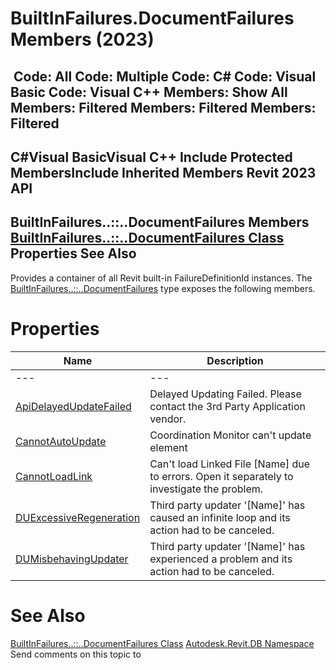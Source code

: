# BuiltInFailures.DocumentFailures Members (2023)

﻿
 Code: All Code: Multiple Code: C# Code: Visual Basic Code: Visual C++  Members: Show All Members: Filtered Members: Filtered Members: Filtered   
---  
C#Visual BasicVisual C++
Include Protected MembersInclude Inherited Members
Revit 2023 API  
---  
BuiltInFailures..::..DocumentFailures Members  
[BuiltInFailures..::..DocumentFailures Class](51cc3f4c-5e1f-90e9-896a-db461e14ed43.md "BuiltInFailures.DocumentFailures Class") Properties See Also  
---  
Provides a container of all Revit built-in FailureDefinitionId instances.
The [BuiltInFailures..::..DocumentFailures](51cc3f4c-5e1f-90e9-896a-db461e14ed43.md "BuiltInFailures.DocumentFailures Class") type exposes the following members.
# Properties
| Name | Description |
| --- | --- |
| --- | --- | --- |
| [ApiDelayedUpdateFailed](66f703f1-7ba9-fde3-fcdb-2f4429a44d91.md "ApiDelayedUpdateFailed Property") | Delayed Updating Failed. Please contact the 3rd Party Application vendor. |
| [CannotAutoUpdate](7a9a21b1-2725-d63b-9b9c-284c110cc4d2.md "CannotAutoUpdate Property") | Coordination Monitor can't update element |
| [CannotLoadLink](6820689f-ab60-cfbb-8a07-3178d3c7ce4c.md "CannotLoadLink Property") | Can't load Linked File [Name] due to errors. Open it separately to investigate the problem. |
| [DUExcessiveRegeneration](ccd9a6f6-8da7-b728-81be-d2d388f52a23.md "DUExcessiveRegeneration Property") | Third party updater '[Name]' has caused an infinite loop and its action had to be canceled. |
| [DUMisbehavingUpdater](daeb536d-7fbb-8490-c9e5-02283124298d.md "DUMisbehavingUpdater Property") | Third party updater '[Name]' has experienced a problem and its action had to be canceled. |

# See Also
[BuiltInFailures..::..DocumentFailures Class](51cc3f4c-5e1f-90e9-896a-db461e14ed43.md "BuiltInFailures.DocumentFailures Class")
[Autodesk.Revit.DB Namespace](87546ba7-461b-c646-cbb1-2cb8f5bff8b2.md "Autodesk.Revit.DB Namespace")
Send comments on this topic to 